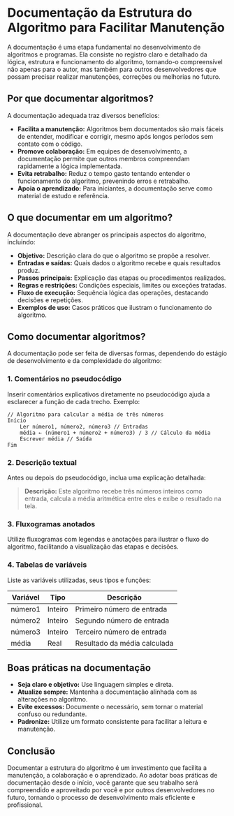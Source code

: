 
# Documentação da Estrutura do Algoritmo para Facilitar Manutenção

A documentação é uma etapa fundamental no desenvolvimento de algoritmos e programas. Ela consiste no registro claro e detalhado da lógica, estrutura e funcionamento do algoritmo, tornando-o compreensível não apenas para o autor, mas também para outros desenvolvedores que possam precisar realizar manutenções, correções ou melhorias no futuro.

## Por que documentar algoritmos?

A documentação adequada traz diversos benefícios:

- **Facilita a manutenção:** Algoritmos bem documentados são mais fáceis de entender, modificar e corrigir, mesmo após longos períodos sem contato com o código.
- **Promove colaboração:** Em equipes de desenvolvimento, a documentação permite que outros membros compreendam rapidamente a lógica implementada.
- **Evita retrabalho:** Reduz o tempo gasto tentando entender o funcionamento do algoritmo, prevenindo erros e retrabalho.
- **Apoia o aprendizado:** Para iniciantes, a documentação serve como material de estudo e referência.

## O que documentar em um algoritmo?

A documentação deve abranger os principais aspectos do algoritmo, incluindo:

- **Objetivo:** Descrição clara do que o algoritmo se propõe a resolver.
- **Entradas e saídas:** Quais dados o algoritmo recebe e quais resultados produz.
- **Passos principais:** Explicação das etapas ou procedimentos realizados.
- **Regras e restrições:** Condições especiais, limites ou exceções tratadas.
- **Fluxo de execução:** Sequência lógica das operações, destacando decisões e repetições.
- **Exemplos de uso:** Casos práticos que ilustram o funcionamento do algoritmo.

## Como documentar algoritmos?

A documentação pode ser feita de diversas formas, dependendo do estágio de desenvolvimento e da complexidade do algoritmo:

### 1. Comentários no pseudocódigo

Inserir comentários explicativos diretamente no pseudocódigo ajuda a esclarecer a função de cada trecho. Exemplo:

```plaintext
// Algoritmo para calcular a média de três números
Início
    Ler número1, número2, número3 // Entradas
    média ← (número1 + número2 + número3) / 3 // Cálculo da média
    Escrever média // Saída
Fim
```

### 2. Descrição textual

Antes ou depois do pseudocódigo, inclua uma explicação detalhada:

> **Descrição:** Este algoritmo recebe três números inteiros como entrada, calcula a média aritmética entre eles e exibe o resultado na tela.

### 3. Fluxogramas anotados

Utilize fluxogramas com legendas e anotações para ilustrar o fluxo do algoritmo, facilitando a visualização das etapas e decisões.

### 4. Tabelas de variáveis

Liste as variáveis utilizadas, seus tipos e funções:

| Variável   | Tipo    | Descrição                      |
|------------|---------|-------------------------------|
| número1    | Inteiro | Primeiro número de entrada     |
| número2    | Inteiro | Segundo número de entrada      |
| número3    | Inteiro | Terceiro número de entrada     |
| média      | Real    | Resultado da média calculada   |

## Boas práticas na documentação

- **Seja claro e objetivo:** Use linguagem simples e direta.
- **Atualize sempre:** Mantenha a documentação alinhada com as alterações no algoritmo.
- **Evite excessos:** Documente o necessário, sem tornar o material confuso ou redundante.
- **Padronize:** Utilize um formato consistente para facilitar a leitura e manutenção.

## Conclusão

Documentar a estrutura do algoritmo é um investimento que facilita a manutenção, a colaboração e o aprendizado. Ao adotar boas práticas de documentação desde o início, você garante que seu trabalho será compreendido e aproveitado por você e por outros desenvolvedores no futuro, tornando o processo de desenvolvimento mais eficiente e profissional.
```
